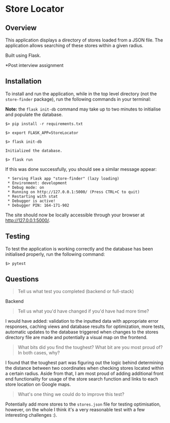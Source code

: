 # Store Locator
## Overview

This application displays a directory of stores loaded from a JSON file. The application allows searching of these stores within a given radius.

Built using Flask.

*Post interview assignment

## Installation

To install and run the application, while in the top level directory (not the `store-finder` package), run the following commands in your terminal:

**Note:** the `flask init-db` command may take up to two minutes to initialise and populate the database.
```
$> pip install -r requirements.txt

$> export FLASK_APP=StoreLocator

$> flask init-db

Initialized the database.

$> flask run
```


If this was done successfully, you should see a similar message appear:
```
 * Serving Flask app "store-finder" (lazy loading)
 * Environment: development
 * Debug mode: on
 * Running on http://127.0.0.1:5000/ (Press CTRL+C to quit)
 * Restarting with stat
 * Debugger is active!
 * Debugger PIN: 164-171-902
```

The site should now be locally accessible through your browser at http://127.0.0.1:5000/.

## Testing

To test the application is working correctly and the database has been initialised properly, run the following command:
```
$> pytest
```

## Questions
> Tell us what test you completed (backend or full-stack)

Backend
> Tell us what you'd have changed if you'd have had more time?

I would have added: validation to the inputted data with appropriate error responses, caching views and database results for optimization, more tests,  automatic updates to the database triggered when changes to the stores directory file are made and potentially a visual map on the frontend.
> What bits did you find the toughest? What bit are you most proud of? In both cases, why?

I found that the toughest part was figuring out the logic behind determining the distance between two coordinates when checking stores located within a certain radius. Aside from that, I am most proud of adding additional front end functionality for usage of the store search function and links to each store location on Google maps.
> What's one thing we could do to improve this test?

Potentially add more stores to the `stores.json` file for testing optimisation, however, on the whole I think it's a very reasonable test with a few interesting challenges :).

